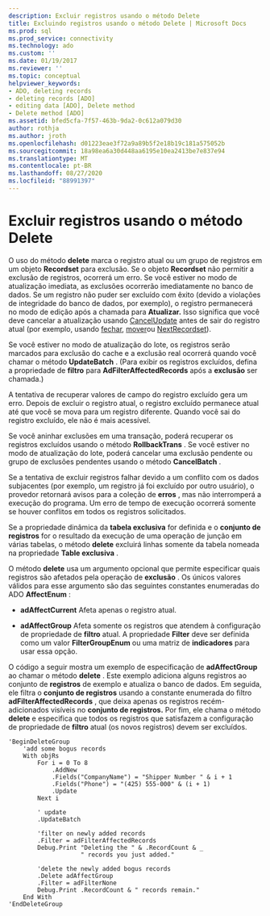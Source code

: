```yaml
---
description: Excluir registros usando o método Delete
title: Excluindo registros usando o método Delete | Microsoft Docs
ms.prod: sql
ms.prod_service: connectivity
ms.technology: ado
ms.custom: ''
ms.date: 01/19/2017
ms.reviewer: ''
ms.topic: conceptual
helpviewer_keywords:
- ADO, deleting records
- deleting records [ADO]
- editing data [ADO], Delete method
- Delete method [ADO]
ms.assetid: bfed5cfa-7f57-463b-9da2-0c612a079d30
author: rothja
ms.author: jroth
ms.openlocfilehash: d01223eae3f72a9a89b5f2e18b19c181a575052b
ms.sourcegitcommit: 18a98ea6a30d448aa6195e10ea2413be7e837e94
ms.translationtype: MT
ms.contentlocale: pt-BR
ms.lasthandoff: 08/27/2020
ms.locfileid: "88991397"
---
```

# <a name="deleting-records-using-the-delete-method"></a>Excluir registros usando o método Delete
O uso do método **delete** marca o registro atual ou um grupo de registros em um objeto **Recordset** para exclusão. Se o objeto **Recordset** não permitir a exclusão de registros, ocorrerá um erro. Se você estiver no modo de atualização imediata, as exclusões ocorrerão imediatamente no banco de dados. Se um registro não puder ser excluído com êxito (devido a violações de integridade do banco de dados, por exemplo), o registro permanecerá no modo de edição após a chamada para **Atualizar.** Isso significa que você deve cancelar a atualização usando [CancelUpdate](../../reference/ado-api/cancelupdate-method-ado.md) antes de sair do registro atual (por exemplo, usando [fechar](../../reference/ado-api/close-method-ado.md), [mover](../../reference/ado-api/move-method-ado.md)ou [NextRecordset](../../reference/ado-api/nextrecordset-method-ado.md)).  
  
 Se você estiver no modo de atualização do lote, os registros serão marcados para exclusão do cache e a exclusão real ocorrerá quando você chamar o método **UpdateBatch** . (Para exibir os registros excluídos, defina a propriedade de **filtro** para **AdFilterAffectedRecords** após a **exclusão** ser chamada.)  
  
 A tentativa de recuperar valores de campo do registro excluído gera um erro. Depois de excluir o registro atual, o registro excluído permanece atual até que você se mova para um registro diferente. Quando você sai do registro excluído, ele não é mais acessível.  
  
 Se você aninhar exclusões em uma transação, poderá recuperar os registros excluídos usando o método **RollbackTrans** . Se você estiver no modo de atualização do lote, poderá cancelar uma exclusão pendente ou grupo de exclusões pendentes usando o método **CancelBatch** .  
  
 Se a tentativa de excluir registros falhar devido a um conflito com os dados subjacentes (por exemplo, um registro já foi excluído por outro usuário), o provedor retornará avisos para a coleção de **erros** , mas não interromperá a execução do programa. Um erro de tempo de execução ocorrerá somente se houver conflitos em todos os registros solicitados.  
  
 Se a propriedade dinâmica da **tabela exclusiva** for definida e o **conjunto de registros** for o resultado da execução de uma operação de junção em várias tabelas, o método **delete** excluirá linhas somente da tabela nomeada na propriedade **Table exclusiva** .  
  
 O método **delete** usa um argumento opcional que permite especificar quais registros são afetados pela operação de **exclusão** . Os únicos valores válidos para esse argumento são das seguintes constantes enumeradas do ADO **AffectEnum** :  
  
-   **adAffectCurrent** Afeta apenas o registro atual.  
  
-   **adAffectGroup** Afeta somente os registros que atendem à configuração de propriedade de **filtro** atual. A propriedade **Filter** deve ser definida como um valor **FilterGroupEnum** ou uma matriz de **indicadores** para usar essa opção.  
  
 O código a seguir mostra um exemplo de especificação de **adAffectGroup** ao chamar o método **delete** . Este exemplo adiciona alguns registros ao conjunto de **registros** de exemplo e atualiza o banco de dados. Em seguida, ele filtra o **conjunto de registros** usando a constante enumerada do filtro **adFilterAffectedRecords** , que deixa apenas os registros recém-adicionados visíveis no **conjunto de registros.** Por fim, ele chama o método **delete** e especifica que todos os registros que satisfazem a configuração de propriedade de **filtro** atual (os novos registros) devem ser excluídos.  
  
```  
'BeginDeleteGroup  
    'add some bogus records  
    With objRs  
        For i = 0 To 8  
            .AddNew  
            .Fields("CompanyName") = "Shipper Number " & i + 1  
            .Fields("Phone") = "(425) 555-000" & (i + 1)  
            .Update  
        Next i  
  
        ' update  
        .UpdateBatch  
  
        'filter on newly added records  
        .Filter = adFilterAffectedRecords  
        Debug.Print "Deleting the " & .RecordCount & _  
                    " records you just added."  
  
        'delete the newly added bogus records  
        .Delete adAffectGroup  
        .Filter = adFilterNone  
        Debug.Print .RecordCount & " records remain."  
    End With  
'EndDeleteGroup  
```
